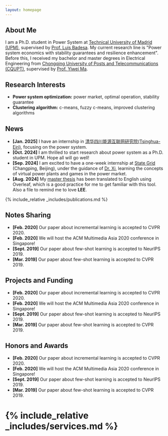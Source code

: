 ```yaml
---
layout: homepage
---
```


## About Me

I am a Ph.D. student in Power System at [Technical University of Madrid (UPM)](https://en.wikipedia.org/wiki/Technical_University_of_Madrid), supervised by [Prof. Luis Badesa](https://scholar.google.com/citations?hl=en&user=8DQgsZQAAAAJ). My current research line is "Power system economics with stability guarantees and resilience enhancement". Before this, I received my bachelor and master degrees in Electrical Engineering from [Chongqing University of Posts and Telecommunications (CQUPT)](https://zh.wikipedia.org/zh-cn/%E9%87%8D%E5%BA%86%E9%82%AE%E7%94%B5%E5%A4%A7%E5%AD%A6), supervised by [Prof. Yiwei Ma](https://www.researchgate.net/profile/Yiwei-Ma-6).

## Research Interests

- **Power system optimization:** power market, optimal operation, stability guarantee
- **Clustering algorithm:** c-means, fuzzy c-means, improved clustering algorithms

## News

- **[Jan. 2025]** I have an internship in [清华四川能源互联网研究院(Tsinghua-Eiri)](https://www.tsinghua-eiri.org/), focusing on the power system.
- **[Oct. 2024]** I am thrilled to start research about power system as a Ph.D. student in UPM. Hope all will go well!
- **[Sep. 2024]** I am excited to have a one-week internship at [State Grid](https://en.wikipedia.org/wiki/State_Grid_Corporation_of_China) (Changping, Beijing), under the guidance of [Dr. Xi](https://scholar.google.com/citations?hl=zh-CN&user=r6BeldgAAAAJ), learning the concepts of virtual power plants and games in the power market.
- **[Aug. 2024]** My [master thesis](https://github.com/pwang30/master_thesis/archive/refs/heads/main.zip) has been translated to English using Overleaf, which is a good practice for me to get familiar with this tool. Also a file to remind me to love **LEE**.

{% include_relative _includes/publications.md %}


## Notes Sharing

- **[Feb. 2020]** Our paper about incremental learning is accepted to CVPR 2020.
- **[Feb. 2020]** We will host the ACM Multimedia Asia 2020 conference in Singapore!
- **[Sept. 2019]** Our paper about few-shot learning is accepted to NeurIPS 2019.
- **[Mar. 2019]** Our paper about few-shot learning is accepted to CVPR 2019.

## Projects and Funding

- **[Feb. 2020]** Our paper about incremental learning is accepted to CVPR 2020.
- **[Feb. 2020]** We will host the ACM Multimedia Asia 2020 conference in Singapore!
- **[Sept. 2019]** Our paper about few-shot learning is accepted to NeurIPS 2019.
- **[Mar. 2019]** Our paper about few-shot learning is accepted to CVPR 2019.

## Honors and Awards

- **[Feb. 2020]** Our paper about incremental learning is accepted to CVPR 2020.
- **[Feb. 2020]** We will host the ACM Multimedia Asia 2020 conference in Singapore!
- **[Sept. 2019]** Our paper about few-shot learning is accepted to NeurIPS 2019.
- **[Mar. 2019]** Our paper about few-shot learning is accepted to CVPR 2019.


# {% include_relative _includes/services.md %}
